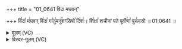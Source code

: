 +++
title = "01_0641 विदा मघवन्"

+++
वि꣣दा꣡ म꣢घवन् वि꣣दा꣢ गा꣣तु꣡मनु꣢꣯शꣳसिषो꣣ दि꣡शः꣢। शि꣡क्षा꣢ शचीनां पते पूर्वी꣣णां꣡ पुरू꣢वसो ॥ 01:0641 ॥

<details><summary>मूलम् (VC)</summary>

वि꣣दा꣡ म꣢घवन् वि꣣दा꣢ गा꣣तु꣢꣯मनु꣢꣯शꣳसिषो꣣ दि꣡शः꣢ । शि꣡क्षा꣢ शचीनां पते पूर्वी꣣णां꣡ पुरू꣢वसो ॥६४१
</details>

<details><summary>विस्वर-मूलम् (VC)</summary>

विदा मघवन् विदा गातुमनुशꣳसिषो दिशः । शिक्षा शचीनां पते पूर्वीणां पुरूवसो ॥६४१
</details>